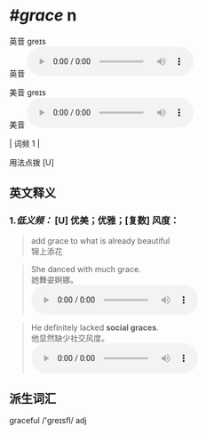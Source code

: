 # ***\#grace*** n
英音 ɡreɪs  
英音
<audio src="./media/grace1.aac" controls="controls"></audio>

美音 ɡreɪs  
美音
<audio src="./media/grace .aac" controls="controls"></audio>



| 词频 1 |  

用法点拨  [U]

英文释义
---
### 1.*低义频：* **[U] 优美；优雅；[复数] 风度：**  

 > add grace to what is already beautiful   
 > 锦上添花    

 > She danced with much grace.  
 > 她舞姿婀娜。    
<audio src="./media/grace-1 .aac" controls="controls"></audio>

 > He definitely lacked **social graces**.  
 > 他显然缺少社交风度。    
<audio src="./media/grace-2 .aac" controls="controls"></audio>


派生词汇
---
graceful /'ɡreɪsfl/ adj   

